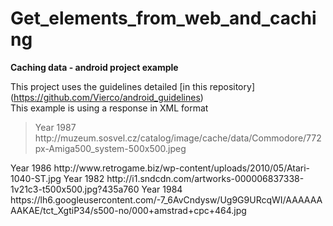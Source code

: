 Get_elements_from_web_and_caching
=================================

**Caching data - android project example**

This project uses the guidelines detailed [in this repository] (https://github.com/Vierco/android_guidelines)   
This example is using a response in XML format   

> <answer>

> <item>
> <title>Commodore Amiga 500</title>
> <subtitle>Year 1987</subtitle>
> <image>http://muzeum.sosvel.cz/catalog/image/cache/data/Commodore/772px-Amiga500_system-500x500.jpeg</image>
> </item>

<item>
<title>Atari 520STfm</title>
<subtitle>Year 1986</subtitle>
<image>http://www.retrogame.biz/wp-content/uploads/2010/05/Atari-1040-ST.jpg</image>
</item>

<item>
<title>ZX Spectrum 48k</title>
<subtitle>Year 1982</subtitle>
<image>http://i1.sndcdn.com/artworks-000006837338-1v21c3-t500x500.jpg?435a760</image>
</item>

<item>
<title>Amstrad CPC 464</title>
<subtitle>Year 1984</subtitle>
<image>https://lh6.googleusercontent.com/-7_6AvCndysw/Ug9G9URcqWI/AAAAAAAAKAE/tct_XgtiP34/s500-no/000+amstrad+cpc+464.jpg</image>
</item>


</answer>  
